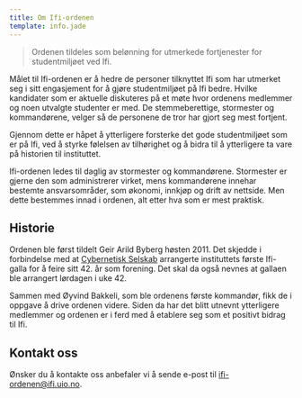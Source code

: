 ```yaml
---
title: Om Ifi-ordenen
template: info.jade
---
```


> Ordenen tildeles som belønning for utmerkede fortjenester for studentmiljøet ved Ifi.

Målet til Ifi-ordenen er å hedre de personer tilknyttet Ifi som har utmerket seg i sitt engasjement for å gjøre studentmiljøet på Ifi bedre. Hvilke kandidater som er aktuelle diskuteres på et møte hvor ordenens medlemmer og noen utvalgte studenter er med. De stemmeberettige, stormester og kommandørene, velger så de personene de tror har gjort seg mest fortjent.

Gjennom dette er håpet å ytterligere forsterke det gode studentmiljøet som er på Ifi, ved å styrke følelsen av tilhørighet og å bidra til å ytterligere ta vare på historien til instituttet.

Ifi-ordenen ledes til daglig av stormester og kommandørene. Stormester er gjerne den som administrerer virket, mens kommandørene innehar bestemte ansvarsområder, som økonomi, innkjøp og drift av nettside. Men dette bestemmes innad i ordenen, alt etter hva som er mest praktisk.

## Historie

Ordenen ble først tildelt Geir Arild Byberg høsten 2011. Det skjedde i forbindelse med at [Cybernetisk Selskab](http://cyb.no) arrangerte instituttets første Ifi-galla for å feire sitt 42. år som forening. Det skal da også nevnes at gallaen ble arrangert lørdagen i uke 42.

Sammen med Øyvind Bakkeli, som ble ordenens første kommandør, fikk de i oppgave å drive ordenen videre. Siden da har det blitt utnevnt ytterligere medlemmer og ordenen er i ferd med å etablere seg som et positivt bidrag til Ifi.

## Kontakt oss

Ønsker du å kontakte oss anbefaler vi å sende e-post til [ifi-ordenen@ifi.uio.no](mailto:ifi-ordenen@ifi.uio.no).